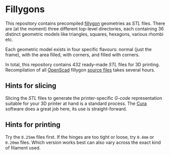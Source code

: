 Fillygons
=========

This repository contains precompiled [fillygon](http://fillygons.feuermurmel.ch/) geometries
as _STL_ files. There are (at the moment) three different top-level directories, each containing
36 distinct geometric models like triangles, squares, hexagons, various rhombi etc.

Each geometric model exists in four specific flavours: normal (just the frame),
with the area filled, with corners, and filled with corners.

In total, this repository contains 432 ready-made _STL_ files for 3D printing.
Recompilation of all [OpenScad](http://www.openscad.org/) fillygon
[source files](https://github.com/Fillygons/fillygons) takes several hours.


Hints for slicing
-----------------

Slicing the _STL_ files to generate the printer-specific _G-code_ representation
suitable for your 3D printer at hand is a standard process.
The [Cura](https://ultimaker.com/en/products/cura-software) software does a great
job here, its use is straight-forward.


Hints for printing
------------------

Try the `0.25mm` files first. If the hinges are too tight or loose,
try `0.4mm` or `0.20mm` files. Which version works best can also vary
across the exact kind of filament used.
